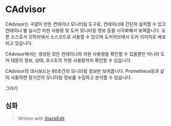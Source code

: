 # CAdvisor

CAdvisor는 구글이 만든 컨테이너 모니터링 도구로, 컨테이너에 간단히 설치할 수 있고 컨테이너 별 실시간 자원 사용량 및 도커 모니터링 정보 등을 시각화해서 보여줍니다. 오픈 소스로서 깃허브에서 소스코드로 사용할 수 있으며 도커허브에서 도커 이미지로 배포되고 있습니다. 

CAdvisor에서는 생성된 모든 컨테이너의 자원 사용량을 확인할 수 있을뿐만 아니라 도커 데몬의 정보, 상태, 호스트의 자원 사용량까지 확인할 수 있습니다. 

CAdvisor의 대시보드는 60초간의 모니터링 정보만 보여줍니다. Prometheus등과 같이 사용하면 장기간의 모니터링 정보를 수집하고 분석할 수 있습니다. 

그러기 

## 심화






> Written with [StackEdit](https://stackedit.io/).
<!--stackedit_data:
eyJoaXN0b3J5IjpbLTE1OTI5NTA0NDRdfQ==
-->